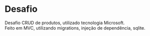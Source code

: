 # Desafio
Desafio CRUD de produtos, utilizado tecnologia Microsoft.\
Feito em MVC, utilizando migrations, injeção de dependência, sqlite.
